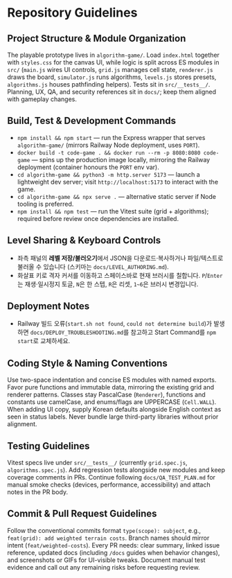 # Repository Guidelines

## Project Structure & Module Organization
The playable prototype lives in `algorithm-game/`. Load `index.html` together with `styles.css` for the canvas UI, while logic is split across ES modules in `src/` (`main.js` wires UI controls, `grid.js` manages cell state, `renderer.js` draws the board, `simulator.js` runs algorithms, `levels.js` stores presets, `algorithms.js` houses pathfinding helpers). Tests sit in `src/__tests__/`. Planning, UX, QA, and security references sit in `docs/`; keep them aligned with gameplay changes.

## Build, Test & Development Commands
- `npm install && npm start` — run the Express wrapper that serves `algorithm-game/` (mirrors Railway Node deployment, uses `PORT`).
- `docker build -t code-game . && docker run --rm -p 8080:8080 code-game` — spins up the production image locally, mirroring the Railway deployment (container honours the `PORT` env var).
- `cd algorithm-game && python3 -m http.server 5173` — launch a lightweight dev server; visit `http://localhost:5173` to interact with the game.
- `cd algorithm-game && npx serve .` — alternative static server if Node tooling is preferred.
- `npm install && npm test` — run the Vitest suite (grid + algorithms); required before review once dependencies are installed.

## Level Sharing & Keyboard Controls
- 좌측 패널의 **레벨 저장/불러오기**에서 JSON을 다운로드·복사하거나 파일/텍스트로 불러올 수 있습니다 (스키마는 `docs/LEVEL_AUTHORING.md`).
- 화살표 키로 격자 커서를 이동하고 스페이스바로 현재 브러시를 칠합니다. `P`/`Enter`는 재생·일시정지 토글, `N`은 한 스텝, `R`은 리셋, `1~6`은 브러시 변경입니다.

## Deployment Notes
- Railway 빌드 오류(`start.sh not found`, `could not determine build`)가 발생하면 `docs/DEPLOY_TROUBLESHOOTING.md`를 참고하고 Start Command를 `npm start`로 교체하세요.

## Coding Style & Naming Conventions
Use two-space indentation and concise ES modules with named exports. Favor pure functions and immutable data, mirroring the existing grid and renderer patterns. Classes stay PascalCase (`Renderer`), functions and constants use camelCase, and enums/flags are UPPERCASE (`Cell.WALL`). When adding UI copy, supply Korean defaults alongside English context as seen in status labels. Never bundle large third-party libraries without prior alignment.

## Testing Guidelines
Vitest specs live under `src/__tests__/` (currently `grid.spec.js`, `algorithms.spec.js`). Add regression tests alongside new modules and keep coverage comments in PRs. Continue following `docs/QA_TEST_PLAN.md` for manual smoke checks (devices, performance, accessibility) and attach notes in the PR body.

## Commit & Pull Request Guidelines
Follow the conventional commits format `type(scope): subject`, e.g., `feat(grid): add weighted terrain costs`. Branch names should mirror intent (`feat/weighted-costs`). Every PR needs: clear summary, linked issue reference, updated docs (including `/docs` guides when behavior changes), and screenshots or GIFs for UI-visible tweaks. Document manual test evidence and call out any remaining risks before requesting review.
